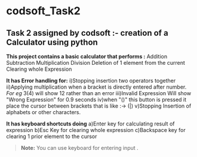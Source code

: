 # codsoft_Task2
## Task 2 assigned by codsoft :- creation of a Calculator using python

**This project contains a basic calculator that performs :**
  Addition
  Subtraction
  Multiplication
  Division
  Deletion of 1 element from the current
  Clearing whole Expression
  
**It has Error handling for:**
  i)Stopping insertion two operators together
  ii)Applying multiplication when a bracket is directly entered after number. _For eg_ 3(4) will show 12 rather than an error
  iii)Invalid Expression Will show "Wrong Expression" for 0.9 seconds
  iv)when "()" this button is pressed it place the cursor between brackets that is like :-> (|) 
  v)Stopping Insertion of alphabets or other characters.
  
**It has keyboard shortcuts doing**
    a)Enter key for calculating result of expression
    b)Esc Key for clearing whole expression
    c)Backspace key for clearing 1 prior element to the cursor
> **Note:** You can use keyboard for entering input .
